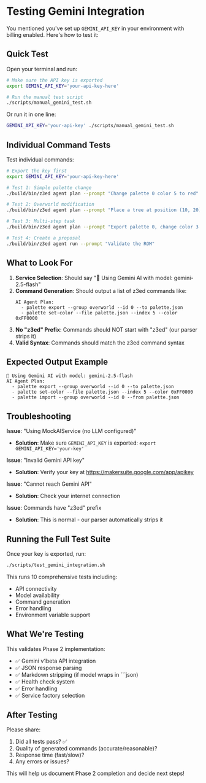 # Testing Gemini Integration

You mentioned you've set up `GEMINI_API_KEY` in your environment with billing enabled. Here's how to test it:

## Quick Test

Open your terminal and run:

```bash
# Make sure the API key is exported
export GEMINI_API_KEY='your-api-key-here'

# Run the manual test script
./scripts/manual_gemini_test.sh
```

Or run it in one line:

```bash
GEMINI_API_KEY='your-api-key' ./scripts/manual_gemini_test.sh
```

## Individual Command Tests

Test individual commands:

```bash
# Export the key first
export GEMINI_API_KEY='your-api-key-here'

# Test 1: Simple palette change
./build/bin/z3ed agent plan --prompt "Change palette 0 color 5 to red"

# Test 2: Overworld modification
./build/bin/z3ed agent plan --prompt "Place a tree at position (10, 20) on map 0"

# Test 3: Multi-step task
./build/bin/z3ed agent plan --prompt "Export palette 0, change color 3 to blue, and import it back"

# Test 4: Create a proposal
./build/bin/z3ed agent run --prompt "Validate the ROM"
```

## What to Look For

1. **Service Selection**: Should say "🤖 Using Gemini AI with model: gemini-2.5-flash"
2. **Command Generation**: Should output a list of z3ed commands like:
   ```
   AI Agent Plan:
     - palette export --group overworld --id 0 --to palette.json
     - palette set-color --file palette.json --index 5 --color 0xFF0000
   ```
3. **No "z3ed" Prefix**: Commands should NOT start with "z3ed" (our parser strips it)
4. **Valid Syntax**: Commands should match the z3ed command syntax

## Expected Output Example

```
🤖 Using Gemini AI with model: gemini-2.5-flash
AI Agent Plan:
  - palette export --group overworld --id 0 --to palette.json
  - palette set-color --file palette.json --index 5 --color 0xFF0000
  - palette import --group overworld --id 0 --from palette.json
```

## Troubleshooting

**Issue**: "Using MockAIService (no LLM configured)"
- **Solution**: Make sure `GEMINI_API_KEY` is exported: `export GEMINI_API_KEY='your-key'`

**Issue**: "Invalid Gemini API key"
- **Solution**: Verify your key at https://makersuite.google.com/app/apikey

**Issue**: "Cannot reach Gemini API"
- **Solution**: Check your internet connection

**Issue**: Commands have "z3ed" prefix
- **Solution**: This is normal - our parser automatically strips it

## Running the Full Test Suite

Once your key is exported, run:

```bash
./scripts/test_gemini_integration.sh
```

This runs 10 comprehensive tests including:
- API connectivity
- Model availability
- Command generation
- Error handling
- Environment variable support

## What We're Testing

This validates Phase 2 implementation:
- ✅ Gemini v1beta API integration
- ✅ JSON response parsing
- ✅ Markdown stripping (if model wraps in ```json)
- ✅ Health check system
- ✅ Error handling
- ✅ Service factory selection

## After Testing

Please share:
1. Did all tests pass? ✅
2. Quality of generated commands (accurate/reasonable)?
3. Response time (fast/slow)?
4. Any errors or issues?

This will help us document Phase 2 completion and decide next steps!
